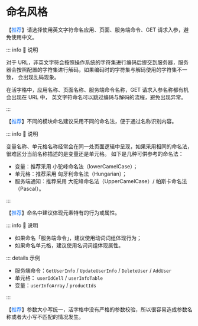 # 命名风格

【<font color="#1677FF">推荐</font>】请选择使用英文字符命名应用、页面、服务端命令、GET 请求入参，避免使用中文。

::: info 📘 说明

对于 URL，非英文字符会按照操作系统的字符集进行编码后提交到服务器，服务器会按照配置的字符集进行解码，如果编码时的字符集与解码使用的字符集不一致，
会出现乱码现象。

在活字格中，应用名称、页面名称、服务端命令名称，GET 请求入参名称都有机会出现在 URL 中，
英文字符命名可以跳过编码与解码的流程，避免出现异常。

:::

【<font color="#1677FF">推荐</font>】不同的模块命名建议采用不同的命名法，便于通过名称识别内容。

::: info 📘 说明

变量名称、单元格名称经常会在同一处页面逻辑中呈现，如果采用相同的命名法，很难区分当前名称描述的是变量还是单元格。
如下是几种可供参考的命名法：
- 变量：推荐采用 小驼峰命名法（lowerCamelCase）；
- 单元格：推荐采用 匈牙利命名法（Hungarian）；
- 服务端通知：推荐采用 大驼峰命名法（UpperCamelCase）/ 帕斯卡命名法（Pascal）。

:::

【<font color="#1677FF">推荐</font>】命名中建议体现元素特有的行为或属性。

::: info 📘 说明

- 如果命名「服务端命令」，建议使用动词词组体现行为；
- 如果命名单元格，建议使用名词词组体现属性。

::: details 示例

- 服务端命令：`GetUserInfo` / `UpdateUserInfo` / `DeleteUser` / `AddUser`
- 单元格： `userIdCell` / `userInfoTable`
- 变量：`userInfoArray` / `productIds`

:::

【<font color="#1677FF">推荐</font>】参数大小写统一，活字格中没有严格的参数校验，所以很容易造成参数名称或者大小写不匹配的情况发生。